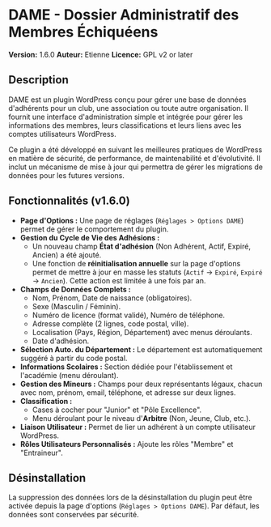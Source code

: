# DAME - Dossier Administratif des Membres Échiquéens

**Version:** 1.6.0
**Auteur:** Etienne
**Licence:** GPL v2 or later

## Description

DAME est un plugin WordPress conçu pour gérer une base de données d'adhérents pour un club, une association ou toute autre organisation. Il fournit une interface d'administration simple et intégrée pour gérer les informations des membres, leurs classifications et leurs liens avec les comptes utilisateurs WordPress.

Ce plugin a été développé en suivant les meilleures pratiques de WordPress en matière de sécurité, de performance, de maintenabilité et d'évolutivité. Il inclut un mécanisme de mise à jour qui permettra de gérer les migrations de données pour les futures versions.

## Fonctionnalités (v1.6.0)

*   **Page d'Options :** Une page de réglages (`Réglages > Options DAME`) permet de gérer le comportement du plugin.
*   **Gestion du Cycle de Vie des Adhésions :**
    *   Un nouveau champ **État d'adhésion** (Non Adhérent, Actif, Expiré, Ancien) a été ajouté.
    *   Une fonction de **réinitialisation annuelle** sur la page d'options permet de mettre à jour en masse les statuts (`Actif` -> `Expiré`, `Expiré` -> `Ancien`). Cette action est limitée à une fois par an.
*   **Champs de Données Complets :**
    *   Nom, Prénom, Date de naissance (obligatoires).
    *   Sexe (Masculin / Féminin).
    *   Numéro de licence (format validé), Numéro de téléphone.
    *   Adresse complète (2 lignes, code postal, ville).
    *   Localisation (Pays, Région, Département) avec menus déroulants.
    *   Date d'adhésion.
*   **Sélection Auto. du Département :** Le département est automatiquement suggéré à partir du code postal.
*   **Informations Scolaires :** Section dédiée pour l'établissement et l'académie (menu déroulant).
*   **Gestion des Mineurs :** Champs pour deux représentants légaux, chacun avec nom, prénom, email, téléphone, et adresse sur deux lignes.
*   **Classification :**
    *   Cases à cocher pour "Junior" et "Pôle Excellence".
    *   Menu déroulant pour le niveau d'**Arbitre** (Non, Jeune, Club, etc.).
*   **Liaison Utilisateur :** Permet de lier un adhérent à un compte utilisateur WordPress.
*   **Rôles Utilisateurs Personnalisés :** Ajoute les rôles "Membre" et "Entraineur".

## Désinstallation

La suppression des données lors de la désinstallation du plugin peut être activée depuis la page d'options (`Réglages > Options DAME`). Par défaut, les données sont conservées par sécurité.
